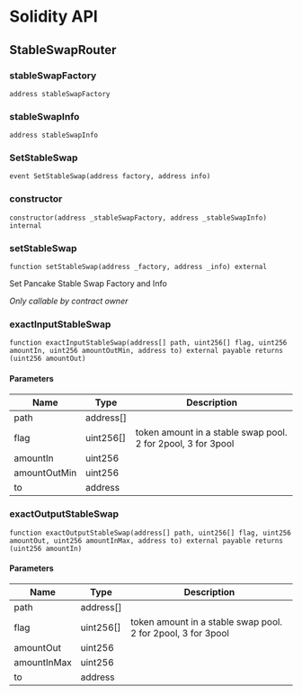 # Solidity API

## StableSwapRouter

### stableSwapFactory

```solidity
address stableSwapFactory
```

### stableSwapInfo

```solidity
address stableSwapInfo
```

### SetStableSwap

```solidity
event SetStableSwap(address factory, address info)
```

### constructor

```solidity
constructor(address _stableSwapFactory, address _stableSwapInfo) internal
```

### setStableSwap

```solidity
function setStableSwap(address _factory, address _info) external
```

Set Pancake Stable Swap Factory and Info

_Only callable by contract owner_

### exactInputStableSwap

```solidity
function exactInputStableSwap(address[] path, uint256[] flag, uint256 amountIn, uint256 amountOutMin, address to) external payable returns (uint256 amountOut)
```

#### Parameters

| Name | Type | Description |
| ---- | ---- | ----------- |
| path | address[] |  |
| flag | uint256[] | token amount in a stable swap pool. 2 for 2pool, 3 for 3pool |
| amountIn | uint256 |  |
| amountOutMin | uint256 |  |
| to | address |  |

### exactOutputStableSwap

```solidity
function exactOutputStableSwap(address[] path, uint256[] flag, uint256 amountOut, uint256 amountInMax, address to) external payable returns (uint256 amountIn)
```

#### Parameters

| Name | Type | Description |
| ---- | ---- | ----------- |
| path | address[] |  |
| flag | uint256[] | token amount in a stable swap pool. 2 for 2pool, 3 for 3pool |
| amountOut | uint256 |  |
| amountInMax | uint256 |  |
| to | address |  |


